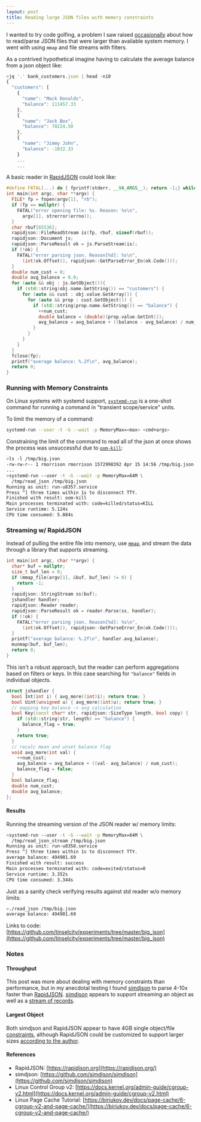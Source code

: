 ```yaml
---
layout: post
title: Reading large JSON files with memory constraints
---
```


I wanted to try code golfing, a problem I saw raised [occasionally](https://news.ycombinator.com/item?id=35042609) about how to read/parse JSON files that were larger than available system memory.  I went with using `mmap` and file streams with filters.

As a contrived hypothetical imagine having to calculate the average balance from a json object like:

```js
>jq '.' bank_customers.json | head -n10
{
  "customers": [
    {
      "name": "Mack Donalds",
      "balance": 111457.33
    },
    {
      "name": "Jack Box",
      "balance": 78224.50
    },
    {
      "name": "Jimmy John",
      "balance": -1032.33
    }
    ...
    ...
```

A basic reader in [RapidJSON](https://rapidjson.org/) could look like:
```cpp
#define FATAL(...) do { fprintf(stderr, __VA_ARGS__); return -1;} while(0)
int main(int argc, char **argv) {
  FILE* fp = fopen(argv[1], "rb");
  if (fp == nullptr) {
    FATAL("error opening file: %s. Reason: %s\n",
      argv[1], strerror(errno));
  }
  char rbuf[65536];
  rapidjson::FileReadStream is(fp, rbuf, sizeof(rbuf));
  rapidjson::Document js;
  rapidjson::ParseResult ok = js.ParseStream(is);
  if (!ok) {
    FATAL("error parsing json. Reason[%d]: %s\n",
      (int)ok.Offset(), rapidjson::GetParseError_En(ok.Code()));
  }
  double num_cust = 0;
  double avg_balance = 0.0;
  for (auto && obj : js.GetObject()){
    if (std::string(obj.name.GetString()) == "customers") {
      for (auto && cust : obj.value.GetArray()) {
        for (auto && prop : cust.GetObject()) {
          if (std::string(prop.name.GetString()) == "balance") {
            ++num_cust;
            double balance = (double)(prop.value.GetInt());
            avg_balance = avg_balance + ((balance - avg_balance) / num_cust);
          }
        }
      }
    }
  }
  fclose(fp);
  printf("average balance: %.2f\n", avg_balance);
  return 0;
}
```

### Running with Memory Constraints

On Linux systems with systemd support, [`systemd-run`](https://manpages.ubuntu.com/manpages/jammy/man1/systemd-run.1.html) is a one-shot command for running a command in "transient scope/service" units.

To limit the memory of a command:
```sh
systemd-run --user -t -G --wait -p MemoryMax=<max> <cmd+args>
```

Constraining the limit of the command to read all of the json at once shows the process was unsuccessful due to [`oom-kill`](https://www.kernel.org/doc/gorman/html/understand/understand016.html):

```sh
>ls -l /tmp/big.json 
-rw-rw-r-- 1 rmorrison rmorrison 1572998392 Apr 15 14:56 /tmp/big.json
...
>systemd-run --user -t -G --wait -p MemoryMax=64M \
  /tmp/read_json /tmp/big.json
Running as unit: run-u8357.service
Press ^] three times within 1s to disconnect TTY.
Finished with result: oom-kill
Main processes terminated with: code=killed/status=KILL
Service runtime: 5.124s
CPU time consumed: 5.084s
```

### Streaming w/ RapidJSON

Instead of pulling the entire file into memory, use [`mmap`](https://man7.org/linux/man-pages/man2/mmap.2.html), and stream the data through a library that supports streaming.

```cpp
int main(int argc, char **argv) {
  char* buf = nullptr;
  size_t buf_len = 0;
  if (mmap_file(argv[1], &buf, buf_len) != 0) {
    return -1;
  }
  rapidjson::StringStream ss(buf);
  jshandler handler;
  rapidjson::Reader reader;
  rapidjson::ParseResult ok = reader.Parse(ss, handler);
  if (!ok) {
    FATAL("error parsing json. Reason[%d]: %s\n",
      (int)ok.Offset(), rapidjson::GetParseError_En(ok.Code()));
  }  
  printf("average balance: %.2f\n", handler.avg_balance);
  munmap(buf, buf_len);
  return 0;
}
```

This isn't a robust approach, but the reader can perform aggregations based on filters or keys.  In this case searching for `"balance"` fields in individual objects.

```cpp
struct jshandler {
  bool Int(int i) { avg_more((int)i); return true; }
  bool Uint(unsigned u) { avg_more((int)u); return true; }
  // mapping key balance -> avg calculation
  bool Key(const char* str, rapidjson::SizeType length, bool copy) {
    if (std::string(str, length) == "balance") {
      balance_flag = true;
    }
    return true;
  }
  // recalc mean and unset balance flag
  void avg_more(int val) {
    ++num_cust;
    avg_balance = avg_balance + ((val- avg_balance) / num_cust);
    balance_flag = false;
  }
  bool balance_flag;
  double num_cust;
  double avg_balance;
};
``` 

#### Results

Running the streaming version of the JSON reader w/ memory limits:
```sh
>systemd-run --user -t -G --wait -p MemoryMax=64M \
  /tmp/read_json_stream /tmp/big.json
Running as unit: run-u8358.service
Press ^] three times within 1s to disconnect TTY.
average balance: 494901.69
Finished with result: success
Main processes terminated with: code=exited/status=0
Service runtime: 3.352s
CPU time consumed: 3.344s
```

Just as a sanity check verifying results against std reader w/o memory limits:
```sh
>./read_json /tmp/big.json 
average balance: 494901.69
```

Links to code:
[https://github.com/tinselcity/experiments/tree/master/big_json](https://github.com/tinselcity/experiments/tree/master/big_json)

### Notes

#### Throughput
This post was more about dealing with memory constraints than performance, but in my anecdotal testing I found [simdjson](https://github.com/simdjson/simdjson) to parse 4-10x faster than [RapidJSON](https://rapidjson.org/).  [simdjson](https://github.com/simdjson/simdjson) appears to support streaming an object as well as a [stream of records](https://github.com/simdjson/simdjson/blob/master/doc/basics.md#newline-delimited-json-ndjson-and-json-lines).

#### Largest Object
Both simdjson and RapidJSON appear to have 4GB single object/file [constraints](https://github.com/simdjson/simdjson/issues/128#issuecomment-1172576669/), although RapidJSON could be customized to support larger sizes [according to the author](https://github.com/Tencent/rapidjson/issues/1511#issuecomment-490736496).

#### References

- RapidJSON: [https://rapidjson.org](https://rapidjson.org/)
- simdjson: [https://github.com/simdjson/simdjson](https://github.com/simdjson/simdjson)
- Linux Control Group v2: [https://docs.kernel.org/admin-guide/cgroup-v2.html](https://docs.kernel.org/admin-guide/cgroup-v2.html)
- Linux Page Cache Tutorial: [https://biriukov.dev/docs/page-cache/6-cgroup-v2-and-page-cache/](https://biriukov.dev/docs/page-cache/6-cgroup-v2-and-page-cache/)

